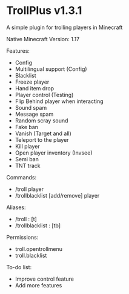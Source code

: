 # TrollPlus v1.3.1
A simple plugin for trolling players in Minecraft

Native Minecraft Version: 1.17

Features:
- Config
- Multilingual support (Config)
- Blacklist
- Freeze player
- Hand item drop
- Player control (Testing)
- Flip Behind player when interacting
- Sound spam
- Message spam
- Random scray sound
- Fake ban
- Vanish (Target and all)
- Teleport to the player
- Kill player
- Open player inventory (Invsee)
- Semi ban
- TNT track

Commands:
- /troll player
- /trollblacklist [add/remove] player

Aliases:
- /troll : [t]
- /trollblacklist : [tb]

Permissions:
- troll.opentrollmenu
- troll.blacklist

To-do list:
- Improve control feature
- Add more features